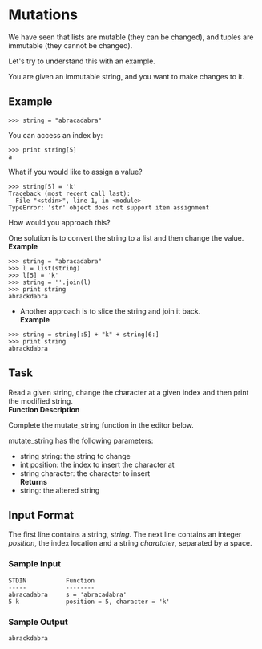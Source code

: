 # Mutations
We have seen that lists are mutable (they can be changed), and tuples are immutable (they cannot be changed).

Let's try to understand this with an example.

You are given an immutable string, and you want to make changes to it.

## Example
```
>>> string = "abracadabra"
```
You can access an index by:
```
>>> print string[5]
a
```
What if you would like to assign a value?
```
>>> string[5] = 'k' 
Traceback (most recent call last):
  File "<stdin>", line 1, in <module>
TypeError: 'str' object does not support item assignment
```
How would you approach this?

One solution is to convert the string to a list and then change the value.\
**Example**
```
>>> string = "abracadabra"
>>> l = list(string)
>>> l[5] = 'k'
>>> string = ''.join(l)
>>> print string
abrackdabra
```
- Another approach is to slice the string and join it back.\
**Example**
```
>>> string = string[:5] + "k" + string[6:]
>>> print string
abrackdabra
```
## Task
Read a given string, change the character at a given index and then print the modified string.\
**Function Description**

Complete the mutate_string function in the editor below.

mutate_string has the following parameters:
- string string: the string to change
- int position: the index to insert the character at
- string character: the character to insert\
**Returns**
- string: the altered string
## Input Format
The first line contains a string, *string*.
The next line contains an integer *position*, the index location and a string *charatcter*, separated by a space.

### Sample Input
```
STDIN           Function
-----           --------
abracadabra     s = 'abracadabra'
5 k             position = 5, character = 'k'
```
### Sample Output
```
abrackdabra
```
